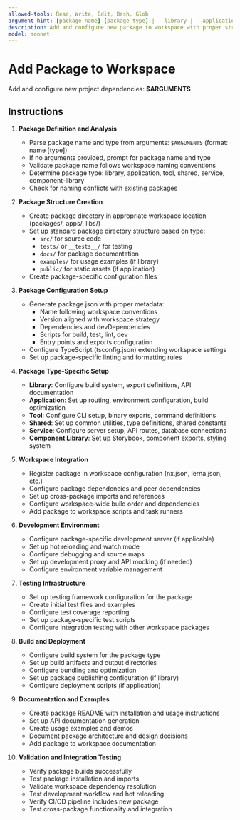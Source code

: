 ```yaml
---
allowed-tools: Read, Write, Edit, Bash, Glob
argument-hint: [package-name] [package-type] | --library | --application | --tool
description: Add and configure new package to workspace with proper structure and dependencies
model: sonnet
---
```


# Add Package to Workspace

Add and configure new project dependencies: **$ARGUMENTS**

## Instructions

1. **Package Definition and Analysis**
   - Parse package name and type from arguments: `$ARGUMENTS` (format: name [type])
   - If no arguments provided, prompt for package name and type
   - Validate package name follows workspace naming conventions
   - Determine package type: library, application, tool, shared, service, component-library
   - Check for naming conflicts with existing packages

2. **Package Structure Creation**
   - Create package directory in appropriate workspace location (packages/, apps/, libs/)
   - Set up standard package directory structure based on type:
     - `src/` for source code
     - `tests/` or `__tests__/` for testing
     - `docs/` for package documentation
     - `examples/` for usage examples (if library)
     - `public/` for static assets (if application)
   - Create package-specific configuration files

3. **Package Configuration Setup**
   - Generate package.json with proper metadata:
     - Name following workspace conventions
     - Version aligned with workspace strategy
     - Dependencies and devDependencies
     - Scripts for build, test, lint, dev
     - Entry points and exports configuration
   - Configure TypeScript (tsconfig.json) extending workspace settings
   - Set up package-specific linting and formatting rules

4. **Package Type-Specific Setup**
   - **Library**: Configure build system, export definitions, API documentation
   - **Application**: Set up routing, environment configuration, build optimization
   - **Tool**: Configure CLI setup, binary exports, command definitions
   - **Shared**: Set up common utilities, type definitions, shared constants
   - **Service**: Configure server setup, API routes, database connections
   - **Component Library**: Set up Storybook, component exports, styling system

5. **Workspace Integration**
   - Register package in workspace configuration (nx.json, lerna.json, etc.)
   - Configure package dependencies and peer dependencies
   - Set up cross-package imports and references
   - Configure workspace-wide build order and dependencies
   - Add package to workspace scripts and task runners

6. **Development Environment**
   - Configure package-specific development server (if applicable)
   - Set up hot reloading and watch mode
   - Configure debugging and source maps
   - Set up development proxy and API mocking (if needed)
   - Configure environment variable management

7. **Testing Infrastructure**
   - Set up testing framework configuration for the package
   - Create initial test files and examples
   - Configure test coverage reporting
   - Set up package-specific test scripts
   - Configure integration testing with other workspace packages

8. **Build and Deployment**
   - Configure build system for the package type
   - Set up build artifacts and output directories
   - Configure bundling and optimization
   - Set up package publishing configuration (if library)
   - Configure deployment scripts (if application)

9. **Documentation and Examples**
   - Create package README with installation and usage instructions
   - Set up API documentation generation
   - Create usage examples and demos
   - Document package architecture and design decisions
   - Add package to workspace documentation

10. **Validation and Integration Testing**
    - Verify package builds successfully
    - Test package installation and imports
    - Validate workspace dependency resolution
    - Test development workflow and hot reloading
    - Verify CI/CD pipeline includes new package
    - Test cross-package functionality and integration